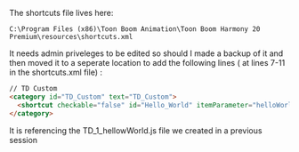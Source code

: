 The shortcuts file lives here:

`C:\Program Files (x86)\Toon Boom Animation\Toon Boom Harmony 20 Premium\resources\shortcuts.xml`

It needs admin priveleges to be edited so should I made a backup of it and then moved it to a seperate location to add the following lines ( at lines 7-11 in the shortcuts.xml file) :

```HTML
// TD Custom
<category id="TD_Custom" text="TD_Custom">
  <shortcut checkable="false" id="Hello_World" itemParameter="helloWorld in TD_1_helloWorld.js" longDesc="Excecute the Hello World script" responder="scriptResponder" slot="onActionExecuteScript(QString)" text="Hello World" value="`"/>
</category>
```

It is referencing the TD_1_hellowWorld.js file we created in a previous session

